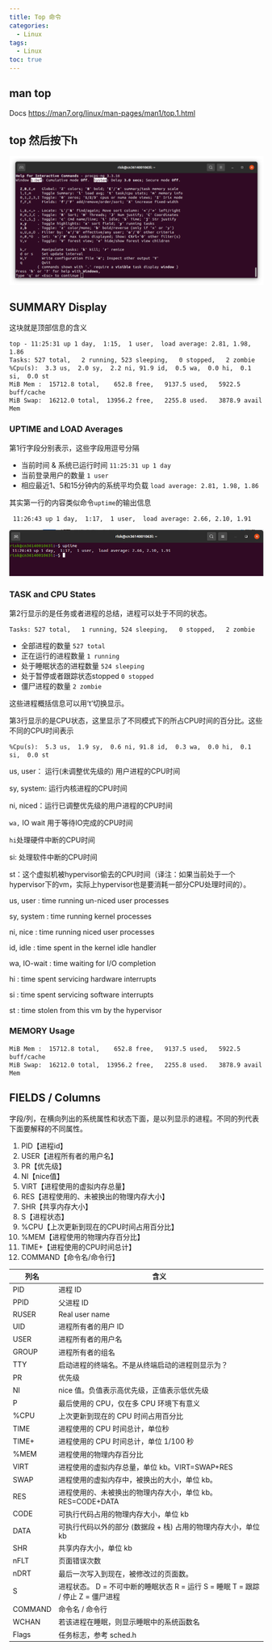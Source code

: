 ```yaml
---
title: Top 命令
categories:
  - Linux
tags:
  - Linux
toc: true
---
```


## man top

Docs <https://man7.org/linux/man-pages/man1/top.1.html>

## top 然后按下h

![Help for Interactive Commands](/assets/images/TopImages/help.png)

## SUMMARY Display

这块就是顶部信息的含义

```terminal
top - 11:25:31 up 1 day,  1:15,  1 user,  load average: 2.81, 1.98, 1.86
Tasks: 527 total,   2 running, 523 sleeping,   0 stopped,   2 zombie
%Cpu(s):  3.3 us,  2.0 sy,  2.2 ni, 91.9 id,  0.5 wa,  0.0 hi,  0.1 si,  0.0 st
MiB Mem :  15712.8 total,    652.8 free,   9137.5 used,   5922.5 buff/cache
MiB Swap:  16212.0 total,  13956.2 free,   2255.8 used.   3878.9 avail Mem 
```

### UPTIME and LOAD Averages

第1行字段分别表示，这些字段用逗号分隔

- 当前时间 & 系统已运行时间 `11:25:31 up 1 day` 
- 当前登录用户的数量 `1 user`
- 相应最近1、5和15分钟内的系统平均负载 `load average: 2.81, 1.98, 1.86`

其实第一行的内容类似命令`uptime`的输出信息

```terminal
 11:26:43 up 1 day,  1:17,  1 user,  load average: 2.66, 2.10, 1.91
```

![uptime](/assets/images/TopImages/uptime.png)

### TASK and CPU States

第2行显示的是任务或者进程的总结，进程可以处于不同的状态。

```terminal
Tasks: 527 total,   1 running, 524 sleeping,   0 stopped,   2 zombie
```

- 全部进程的数量 `527 total`
- 正在运行的进程数量 `1 running`
- 处于睡眠状态的进程数量 `524 sleeping`
- 处于暂停或者跟踪状态stopped `0 stopped`
- 僵尸进程的数量 `2 zombie`

这些进程概括信息可以用’t’切换显示。

第3行显示的是CPU状态，这里显示了不同模式下的所占CPU时间的百分比。这些不同的CPU时间表示

```terminal
%Cpu(s):  5.3 us,  1.9 sy,  0.6 ni, 91.8 id,  0.3 wa,  0.0 hi,  0.1 si,  0.0 st
```

us, user： 运行(未调整优先级的) 用户进程的CPU时间

sy, system: 运行内核进程的CPU时间

ni, niced：运行已调整优先级的用户进程的CPU时间

`wa,` IO wait 用于等待IO完成的CPU时间

`hi`处理硬件中断的CPU时间

si: 处理软件中断的CPU时间

st：这个虚拟机被hypervisor偷去的CPU时间（译注：如果当前处于一个hypervisor下的vm，实际上hypervisor也是要消耗一部分CPU处理时间的）。

us, user    : time running un-niced user processes

sy, system  : time running kernel processes

ni, nice    : time running niced user processes

id, idle    : time spent in the kernel idle handler

wa, IO-wait : time waiting for I/O completion

hi : time spent servicing hardware interrupts

si : time spent servicing software interrupts

st : time stolen from this vm by the hypervisor

### MEMORY Usage

```terminal
MiB Mem :  15712.8 total,    652.8 free,   9137.5 used,   5922.5 buff/cache
MiB Swap:  16212.0 total,  13956.2 free,   2255.8 used.   3878.9 avail Mem 
```

## FIELDS / Columns

字段/列，在横向列出的系统属性和状态下面，是以列显示的进程。不同的列代表下面要解释的不同属性。

1. PID【进程id】
2. USER【进程所有者的用户名】      
3. PR【优先级】  
4. NI【nice值】    
5. VIRT【进程使用的虚拟内存总量】    
6. RES【进程使用的、未被换出的物理内存大小】   
7. SHR【共享内存大小】 
8. S【进程状态】 
9. %CPU【上次更新到现在的CPU时间占用百分比】 
10. %MEM【进程使用的物理内存百分比】     
11. TIME+【进程使用的CPU时间总计】 
12. COMMAND【命令名/命令行】 

| 列名    | 含义                                                         |
| ------- | ------------------------------------------------------------ |
| PID     | 进程 ID                                                      |
| PPID    | 父进程 ID                                                    |
| RUSER   | Real user name                                               |
| UID     | 进程所有者的用户 ID                                          |
| USER    | 进程所有者的用户名                                           |
| GROUP   | 进程所有者的组名                                             |
| TTY     | 启动进程的终端名。不是从终端启动的进程则显示为？             |
| PR      | 优先级                                                       |
| NI      | nice 值。负值表示高优先级，正值表示低优先级                  |
| P       | 最后使用的 CPU，仅在多 CPU 环境下有意义                      |
| %CPU    | 上次更新到现在的 CPU 时间占用百分比                          |
| TIME    | 进程使用的 CPU 时间总计，单位秒                              |
| TIME+   | 进程使用的 CPU 时间总计，单位 1/100 秒                       |
| %MEM    | 进程使用的物理内存百分比                                     |
| VIRT    | 进程使用的虚拟内存总量，单位 kb。VIRT=SWAP+RES               |
| SWAP    | 进程使用的虚拟内存中，被换出的大小，单位 kb。                |
| RES     | 进程使用的、未被换出的物理内存大小，单位 kb。RES=CODE+DATA   |
| CODE    | 可执行代码占用的物理内存大小，单位 kb                        |
| DATA    | 可执行代码以外的部分 (数据段 + 栈) 占用的物理内存大小，单位 kb |
| SHR     | 共享内存大小，单位 kb                                        |
| nFLT    | 页面错误次数                                                 |
| nDRT    | 最后一次写入到现在，被修改过的页面数。                       |
| S       | 进程状态。 D = 不可中断的睡眠状态 R = 运行 S = 睡眠 T = 跟踪 / 停止 Z = 僵尸进程 |
| COMMAND | 命令名 / 命令行                                              |
| WCHAN   | 若该进程在睡眠，则显示睡眠中的系统函数名                     |
| Flags   | 任务标志，参考 sched.h                                       |